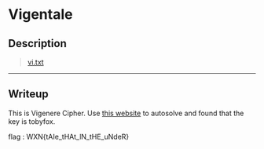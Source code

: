 # Vigentale
## Description
> [vi.txt](vi.txt)
---
## Writeup
This is Vigenere Cipher. Use [this website](https://www.boxentriq.com/code-breaking/vigenere-cipher) to autosolve and found that the key is tobyfox.

flag : WXN{tAIe_tHAt_lN_tHE_uNdeR}